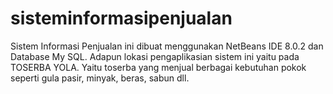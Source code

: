 # sisteminformasipenjualan
Sistem Informasi Penjualan ini dibuat menggunakan NetBeans IDE 8.0.2 dan Database My SQL. Adapun lokasi pengaplikasian sistem ini yaitu pada TOSERBA YOLA. Yaitu toserba yang menjual berbagai kebutuhan pokok seperti gula pasir, minyak, beras, sabun dll.
